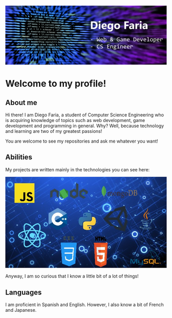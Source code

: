 ![Diego Faria: Web & Game Developer, Computer Science Engineer](./assets/banner.jpg)

# Welcome to my profile!

## About me

Hi there! I am Diego Faria, a student of Computer Science Engineering who is acquiring knowledge of topics such as web development, game development and programming in general.
Why? Well, because technology and learning are two of my greatest passions!

You are welcome to see my repositories and ask me whatever you want!

## Abilities

My projects are written mainly in the technologies you can see here:

![Diego Faria: Web & Game Developer, Computer Science Engineer](./assets/abilities.jpg)

Anyway, I am so curious that I know a little bit of a lot of things! 

## Languages

I am proficient in Spanish and English. However, I also know a bit of French and Japanese.
